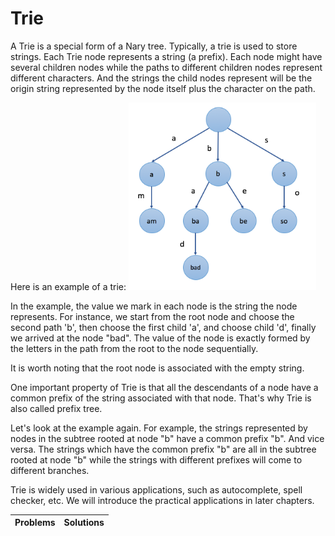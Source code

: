 # Trie

A Trie is a special form of a Nary tree. Typically, a trie is used to store strings. Each Trie node represents a string (a prefix). Each node might have several children nodes while the paths to different children nodes represent different characters. And the strings the child nodes represent will be the origin string represented by the node itself plus the character on the path.

Here is an example of a trie:
<img src="../../res/img/Trie_example.png" alt="trie_example" width="300" height="300">

In the example, the value we mark in each node is the string the node represents. For instance, we start from the root node and choose the second path 'b', then choose the first child 'a', and choose child 'd', finally we arrived at the node "bad". The value of the node is exactly formed by the letters in the path from the root to the node sequentially.

It is worth noting that the root node is associated with the empty string.

One important property of Trie is that all the descendants of a node have a common prefix of the string associated with that node. That's why Trie is also called prefix tree.

Let's look at the example again. For example, the strings represented by nodes in the subtree rooted at node "b" have a common prefix "b". And vice versa. The strings which have the common prefix "b" are all in the subtree rooted at node "b" while the strings with different prefixes will come to different branches.

Trie is widely used in various applications, such as autocomplete, spell checker, etc. We will introduce the practical applications in later chapters.

Problems|Solutions
---|---
